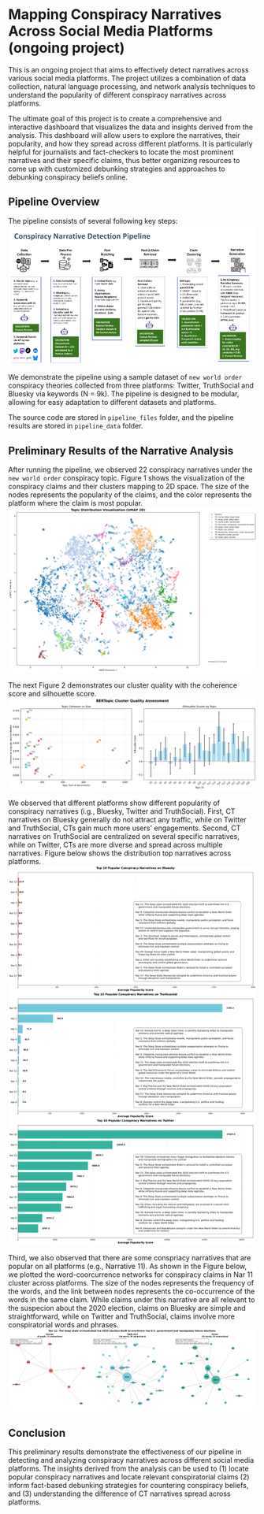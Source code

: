 # Mapping Conspiracy Narratives Across Social Media Platforms (ongoing project)

This is an ongoing project that aims to effectively detect narratives across various social media platforms. The project utilizes a combination of data collection, natural language processing, and network analysis techniques to understand the popularity of different conspiracy narratives across platforms.

The ultimate goal of this project is to create a comprehensive and interactive dashboard that visualizes the data and insights derived from the analysis. This dashboard will allow users to explore the narratives, their popularity, and how they spread across different platforms. It is particularly helpful for journalists and fact-checkers to locate the most prominent narratives and their specific claims, thus better organizing resources to come up with customized debunking strategies and approaches to debunking conspiracy beliefs online. 

## Pipeline Overview

The pipeline consists of several following key steps:
![pipeline](pipeline_data/0_pipeline.png)

We demonstrate the pipeline using a sample dataset of `new world order` conspiracy theories collected from three platforms: Twitter, TruthSocial and Bluesky via keywords (N = 9k). The pipeline is designed to be modular, allowing for easy adaptation to different datasets and platforms.

The source code are stored in `pipeline_files` folder, and the pipeline results are stored in `pipeline_data` folder.

## Preliminary Results of the Narrative Analysis

After running the pipeline, we observed 22 conspiracy narratives under the `new world order` conspiracy topic. Figure 1 shows the visualization of the conspiracy claims and their clusters mapping to 2D space. The size of the nodes represents the popularity of the claims, and the color represents the platform where the claim is most popular.
![umap](pipeline_data/5_topic_distribution_20250703_v1.png)

The next Figure 2 demonstrates our cluster quality with the coherence score and silhouette score. 
![cluster_quality](pipeline_data/5_cluster_metrics_20250703_v1.png)

We observed that different platforms show different popularity of conspiracy narratives (i.g., Bluesky, Twitter and TruthSocial). First, CT narratives on Bluesky generally do not attract any traffic, while on Twitter and TruthSocial, CTs gain much more users' engagements. Second, CT narratives on TruthSocial are centralized on several specific narratives, while on Twitter, CTs are more diverse and spread across multiple narratives. Figure below shows the distribution top narratives across platforms.
![platform_distribution](pipeline_data/7_nar_pop_20250703_v1.png)

Third, we also observed that there are some conspriacy narratives that are popular on all platforms (e.g., Narrative 11). As shown in the Figure below, we plotted the word-coorcurrence networks for conspiracy claims in Nar 11 cluster across platforms. The size of the nodes represents the frequency of the words, and the link between nodes represents the co-occurrence of the words in the same claim. While claims under this narrative are all relevant to the suspecion about the 2020 election, claims on Bluesky are simple and straightforward, while on Twitter and TruthSocial, claims involve more conspiratorial words and phrases.
![nar11_network](pipeline_data/7_nar_network_20250703_v1.png)

## Conclusion
This preliminary results demonstrate the effectiveness of our pipeline in detecting and analyzing conspiracy narratives across different social media platforms. The insights derived from the analysis can be used to (1) locate popular conspiracy narratives and locate relevant conspiratorial claims (2) inform fact-based debunking strategies for countering conspiracy beliefs, and (3) understanding the difference of CT narratives spread across platforms.